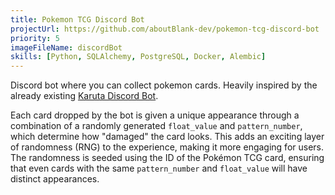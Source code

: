 ```yaml
---
title: Pokemon TCG Discord Bot
projectUrl: https://github.com/aboutBlank-dev/pokemon-tcg-discord-bot
priority: 5
imageFileName: discordBot
skills: [Python, SQLAlchemy, PostgreSQL, Docker, Alembic]
---
```


Discord bot where you can collect pokemon cards. Heavily inspired by the already existing [Karuta Discord Bot](https://karuta.com/).

Each card dropped by the bot is given a unique appearance through a combination of a randomly generated `float_value` and `pattern_number`, which determine how "damaged" the card looks. This adds an exciting layer of randomness (RNG) to the experience, making it more engaging for users. The randomness is seeded using the ID of the Pokémon TCG card, ensuring that even cards with the same `pattern_number` and `float_value` will have distinct appearances.

